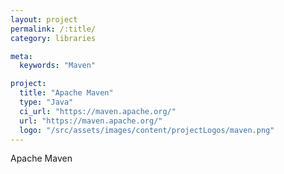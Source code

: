 ```yaml
---
layout: project
permalink: /:title/
category: libraries

meta:
  keywords: "Maven"

project:
  title: "Apache Maven"
  type: "Java"
  ci_url: "https://maven.apache.org/"
  url: "https://maven.apache.org/"
  logo: "/src/assets/images/content/projectLogos/maven.png"
---
```


<p>Apache Maven</p>
